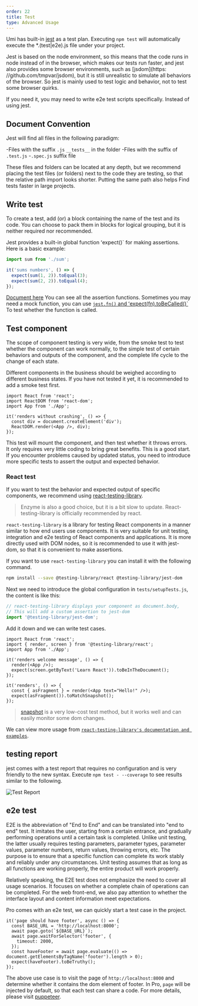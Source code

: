 ```yaml
---
order: 22
title: Test
type: Advanced Usage
---
```


Umi has built-in [jest](https://jestjs.io/) as a test plan. Executing `npm test` will automatically execute the \*.(test|e2e).js file under your project.

Jest is based on the node environment, so this means that the code runs in node instead of in the browser, which makes our tests run faster, and jest also provides some browser environments, such as [jsdom](https: //github.com/tmpvar/jsdom), but it is still unrealistic to simulate all behaviors of the browser. So jest is mainly used to test logic and behavior, not to test some browser quirks.

If you need it, you may need to write e2e test scripts specifically. Instead of using jest.

## Document Convention

Jest will find all files in the following paradigm:

-Files with the suffix `.js` `__tests__` in the folder -Files with the suffix of `.test.js` -`.spec.js` suffix file

These files and folders can be located at any depth, but we recommend placing the test files (or folders) next to the code they are testing, so that the relative path import looks shorter. Putting the same path also helps Find tests faster in large projects.

## Write test

To create a test, add (or) a block containing the name of the test and its code. You can choose to pack them in blocks for logical grouping, but it is neither required nor recommended.

Jest provides a built-in global function ʻexpect()` for making assertions. Here is a basic example:

```ts
import sum from './sum';

it('sums numbers', () => {
  expect(sum(1, 2)).toEqual(3);
  expect(sum(2, 2)).toEqual(4);
});
```

[Document here](https://jestjs.io/docs/en/expect.html#content) You can see all the assertion functions. Sometimes you may need a mock function, you can use [`jest.fn()` and ʻexpect(fn).toBeCalled()`](https://jestjs.io/docs/en/expect.html#tohavebeencalled) To test whether the function is called.

## Test component

The scope of component testing is very wide, from the smoke test to test whether the component can work normally, to the simple test of certain behaviors and outputs of the component, and the complete life cycle to the change of each state.

Different components in the business should be weighed according to different business states. If you have not tested it yet, it is recommended to add a smoke test first.

```tsx
import React from 'react';
import ReactDOM from 'react-dom';
import App from './App';

it('renders without crashing', () => {
  const div = document.createElement('div');
  ReactDOM.render(<App />, div);
});
```

This test will mount the component, and then test whether it throws errors. It only requires very little coding to bring great benefits. This is a good start. If you encounter problems caused by updated status, you need to introduce more specific tests to assert the output and expected behavior.

### React test

If you want to test the behavior and expected output of specific components, we recommend using [react-testing-library](https://github.com/testing-library/react-testing-library).

> Enzyme is also a good choice, but it is a bit slow to update. React-testing-library is officially recommended by react.

`react-testing-library` is a library for testing React components in a manner similar to how end users use components. It is very suitable for unit testing, integration and e2e testing of React components and applications. It is more directly used with DOM nodes, so it is recommended to use it with jest-dom, so that it is convenient to make assertions.

If you want to use `react-testing-library` you can install it with the following command.

```bash
npm install --save @testing-library/react @testing-library/jest-dom
```

Next we need to introduce the global configuration in `tests/setupTests.js`, the content is like this:

```ts
// react-testing-library displays your component as document.body,
// This will add a custom assertion to jest-dom
import '@testing-library/jest-dom';
```

Add it down and we can write test cases.

```tsx
import React from 'react';
import { render, screen } from '@testing-library/react';
import App from './App';

it('renders welcome message', () => {
  render(<App />);
  expect(screen.getByText('Learn React')).toBeInTheDocument();
});

it('renders', () => {
  const { asFragment } = render(<App text="Hello!" />);
  expect(asFragment()).toMatchSnapshot();
});
```

> [snapshot](https://jestjs.io/blog/2016/07/27/jest-14.html) is a very low-cost test method, but it works well and can easily monitor some dom changes.

We can view more usage from [`react-testing-library's documentation and examples`](https://testing-library.com/docs/react-testing-library/intro/).

## testing report

jest comes with a test report that requires no configuration and is very friendly to the new syntax. Execute `npm test - --coverage` to see results similar to the following.

![Test Report](https://i.imgur.com/5bFhnTS.png)

## e2e test

E2E is the abbreviation of "End to End" and can be translated into "end to end" test. It imitates the user, starting from a certain entrance, and gradually performing operations until a certain task is completed. Unlike unit testing, the latter usually requires testing parameters, parameter types, parameter values, parameter numbers, return values, throwing errors, etc. The purpose is to ensure that a specific function can complete its work stably and reliably under any circumstances. Unit testing assumes that as long as all functions are working properly, the entire product will work properly.

Relatively speaking, the E2E test does not emphasize the need to cover all usage scenarios. It focuses on whether a complete chain of operations can be completed. For the web front-end, we also pay attention to whether the interface layout and content information meet expectations.

Pro comes with an e2e test, we can quickly start a test case in the project.

```tsx
it('page should have footer', async () => {
  const BASE_URL = 'http://localhost:8000';
  await page.goto(`${BASE_URL}`);
  await page.waitForSelector('footer', {
    timeout: 2000,
  });
  const haveFooter = await page.evaluate(() => document.getElementsByTagName('footer').length > 0);
  expect(haveFooter).toBeTruthy();
});
```

The above use case is to visit the page of `http://localhost:8000` and determine whether it contains the dom element of footer. In Pro, `page` will be injected by default, so that each test can share a code. For more details, please visit [puppeteer](https://github.com/puppeteer/puppeteer).
